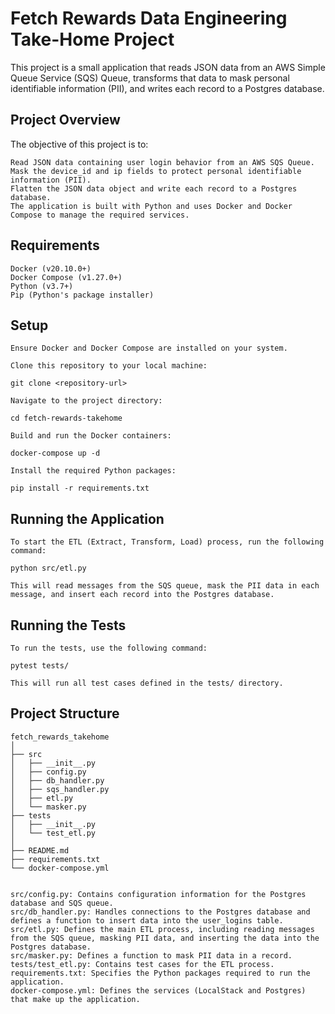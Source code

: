 # Fetch Rewards Data Engineering Take-Home Project

This project is a small application that reads JSON data from an AWS Simple Queue Service (SQS) Queue, transforms that data to mask personal identifiable information (PII), and writes each record to a Postgres database.

## Project Overview

The objective of this project is to:

	Read JSON data containing user login behavior from an AWS SQS Queue.
	Mask the device_id and ip fields to protect personal identifiable information (PII).
	Flatten the JSON data object and write each record to a Postgres database.
	The application is built with Python and uses Docker and Docker Compose to manage the required services.

## Requirements

	Docker (v20.10.0+)
	Docker Compose (v1.27.0+)
	Python (v3.7+)
	Pip (Python's package installer)


## Setup

	Ensure Docker and Docker Compose are installed on your system.

	Clone this repository to your local machine:

	git clone <repository-url>

	Navigate to the project directory:

	cd fetch-rewards-takehome

	Build and run the Docker containers:

	docker-compose up -d

	Install the required Python packages:

	pip install -r requirements.txt


## Running the Application

	To start the ETL (Extract, Transform, Load) process, run the following command:

	python src/etl.py

	This will read messages from the SQS queue, mask the PII data in each message, and insert each record into the Postgres database.

## Running the Tests

	To run the tests, use the following command:

	pytest tests/

	This will run all test cases defined in the tests/ directory.

## Project Structure

	fetch_rewards_takehome
	│
	├── src
	│   ├── __init__.py
	│   ├── config.py
	│   ├── db_handler.py
	│   ├── sqs_handler.py
	│   ├── etl.py
	│   └── masker.py
	├── tests
	│   ├── __init__.py
	│   └── test_etl.py
	│
	├── README.md
	├── requirements.txt
	└── docker-compose.yml


	src/config.py: Contains configuration information for the Postgres database and SQS queue.
	src/db_handler.py: Handles connections to the Postgres database and defines a function to insert data into the user_logins table.
	src/etl.py: Defines the main ETL process, including reading messages from the SQS queue, masking PII data, and inserting the data into the Postgres database.
	src/masker.py: Defines a function to mask PII data in a record.
	tests/test_etl.py: Contains test cases for the ETL process.
	requirements.txt: Specifies the Python packages required to run the application.
	docker-compose.yml: Defines the services (LocalStack and Postgres) that make up the application.
